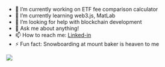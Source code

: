 


- 🔭 I’m currently working on ETF fee comparison calculator 
- 🌱 I’m currently learning web3.js, MatLab
- 🤔 I’m looking for help with blockchain development
- 💬 Ask me about anything!
- 📫 How to reach me: [Linked-in](www.linkedin.com/in/ayden-armstrong-151b861b7)
- ⚡ Fun fact: Snowboarding at mount baker is heaven to me 

<img src ="https://github-readme-stats.vercel.app/api?username=aydenarmst&&show_icons=true&title_color=f1faee&icon_color=bb2acf&text_color=f1faee&bg_color=e63946">
